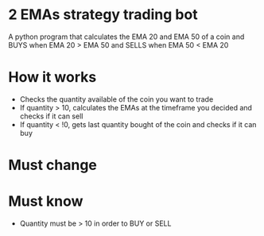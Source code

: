 # 2 EMAs strategy trading bot

A python program that calculates the EMA 20 and EMA 50 of a coin and BUYS when EMA 20 > EMA 50 and SELLS when EMA 50 < EMA 20

# How it works

- Checks the quantity available of the coin you want to trade
- If quantity > 10, calculates the EMAs at the timeframe you decided and checks if it can sell 
- If quantity < !0, gets last quantity bought of the coin and checks if it can buy

# Must change



# Must know

- Quantity must be > 10 in order to BUY or SELL
